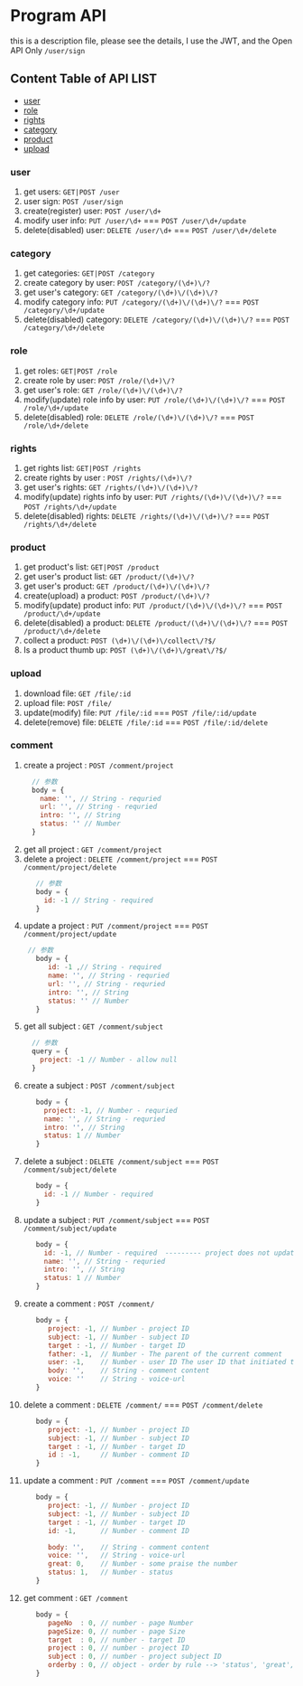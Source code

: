 # Program API

this is a description file, please see the details,
I use the JWT, and the Open API Only `/user/sign`

## Content Table of API LIST

- [user](./user.md)
- [role](./role.md)
- [rights](./rights.md)
- [category](./category.md)
- [product](./product.md)
- [upload](./upload.md)

### user

1. get users:  `GET|POST /user`
2. user sign:  `POST /user/sign`
3. create(register) user:  `POST /user/\d+`
4. modify user info: `PUT /user/\d+` === `POST /user/\d+/update`
5. delete(disabled) user: `DELETE /user/\d+` === `POST /user/\d+/delete`

### category

1. get categories: `GET|POST /category`
2. create category by user: `POST /category/(\d+)\/?`
3. get user's category: `GET /category/(\d+)\/(\d+)\/?`
4. modify category info: `PUT /category/(\d+)\/(\d+)\/?` === `POST /category/\d+/update`
5. delete(disabled) category: `DELETE /category/(\d+)\/(\d+)\/?` === `POST /category/\d+/delete`

### role

1. get roles: `GET|POST /role`
2. create role by user: `POST /role/(\d+)\/?`
3. get user's role: `GET /role/(\d+)\/(\d+)\/?`
4. modify(update) role info by user: `PUT /role/(\d+)\/(\d+)\/?` === `POST /role/\d+/update`
5. delete(disabled) role:  `DELETE /role/(\d+)\/(\d+)\/?` === `POST /role/\d+/delete`

### rights

1. get rights list: `GET|POST /rights`
2. create rights by user : `POST /rights/(\d+)\/?`
3. get user's rights: `GET /rights/(\d+)\/(\d+)\/?`
4. modify(update) rights info by user: `PUT /rights/(\d+)\/(\d+)\/?` === `POST /rights/\d+/update`
5. delete(disabled) rights: `DELETE /rights/(\d+)\/(\d+)\/?` === `POST /rights/\d+/delete`

### product

1. get product's list: `GET|POST /product`
2. get user's product list: `GET /product/(\d+)\/?`
3. get user's product: `GET /product/(\d+)\/(\d+)\/?`
4. create(upload) a product: `POST /product/(\d+)\/?`
5. modify(update) product info: `PUT /product/(\d+)\/(\d+)\/?` === `POST /product/\d+/update`
6. delete(disabled) a product: `DELETE /product/(\d+)\/(\d+)\/?` === `POST /product/\d+/delete`
7. collect a product: `POST (\d+)\/(\d+)\/collect\/?$/`
8. Is a product thumb up: `POST (\d+)\/(\d+)\/great\/?$/`

### upload

1. download file: `GET /file/:id`
2. upload file: `POST /file/`
3. update(modify) file: `PUT /file/:id` === `POST /file/:id/update`
4. delete(remove) file: `DELETE /file/:id` === `POST /file/:id/delete`

### comment

1. create a project : `POST /comment/project`
    ```javascript
      // 参数
      body = {
        name: '', // String - requried
        url: '', // String - requried
        intro: '', // String
        status: '' // Number
      }
    ```
2. get all project : `GET /comment/project`
3. delete a project : `DELETE /comment/project` === `POST /comment/project/delete`
    ```javascript
       // 参数
       body = {
         id: -1 // String - required
       }
    ```
4. update a project : `PUT /comment/project` === `POST /comment/project/update`
    ```javascript
     // 参数
       body = {
          id: -1 ,// String - required
          name: '', // String - requried
          url: '', // String - requried
          intro: '', // String
          status: '' // Number
       }
    ```
5. get all subject : `GET /comment/subject`
    ```javascript
      // 参数
      query = {
        project: -1 // Number - allow null
      }
    ```
6. create a subject : `POST /comment/subject`
    ```javascript
       body = {
         project: -1, // Number - requried
         name: '', // String - requried
         intro: '', // String
         status: 1 // Number
       }
    ```
7. delete a subject : `DELETE /comment/subject` === `POST /comment/subject/delete`
    ```javascript
       body = {
         id: -1 // Number - required
       }
    ```
8. update a subject : `PUT /comment/subject` === `POST /comment/subject/update`
    ```javascript
       body = {
         id: -1, // Number - required  --------- project does not update
         name: '', // String - requried
         intro: '', // String
         status: 1 // Number
       }
    ```
9. create a comment : `POST /comment/`
    ```javascript
       body = {
          project: -1, // Number - project ID
          subject: -1, // Number - subject ID
          target : -1, // Number - target ID
          father: -1,  // Number - The parent of the current comment
          user: -1,    // Number - user ID The user ID that initiated the comment
          body: '',    // String - comment content
          voice: ''    // String - voice-url
       }
    ```
10. delete a comment : `DELETE /comment/` === `POST /comment/delete`
    ```javascript
       body = {
          project: -1, // Number - project ID
          subject: -1, // Number - subject ID
          target : -1, // Number - target ID
          id : -1,     // Number - comment ID
       }
    ```
11. update a comment : `PUT /comment` === `POST /comment/update`
    ```javascript
       body = {
          project: -1, // Number - project ID
          subject: -1, // Number - subject ID
          target : -1, // Number - target ID
          id: -1,      // Number - comment ID

          body: '',    // String - comment content
          voice: '',   // String - voice-url
          great: 0,    // Number - some praise the number
          status: 1,   // Number - status
       }
    ```
12. get comment : `GET /comment`
    ```javascript
       body = {
          pageNo  : 0, // number - page Number
          pageSize: 0, // number - page Size
          target  : 0, // number - target ID
          project : 0, // number - project ID
          subject : 0, // number - project subject ID
          orderby : 0, // object - order by rule --> 'status', 'great', 'updated_at'
       }
    ```
